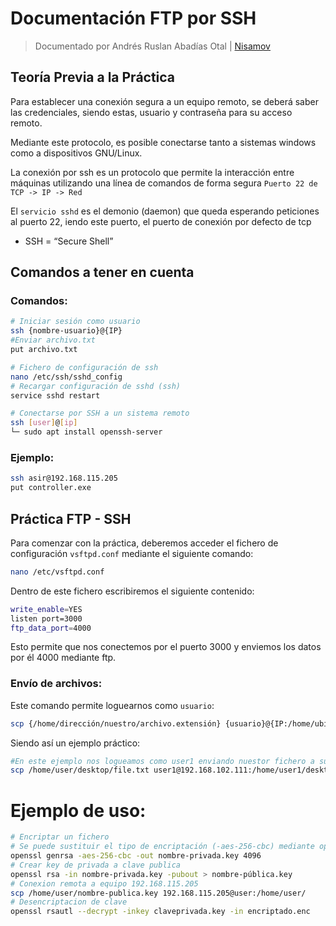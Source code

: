 # Documentación FTP por SSH
<!--Documentado por Andrés Abadías (Nisamov)-->
> Documentado por Andrés Ruslan Abadías Otal | [Nisamov](https://github.com/Nisamov)

## Teoría Previa a la Práctica
Para establecer una conexión segura a un equipo remoto, se deberá saber las credenciales, siendo estas, usuario y contraseña para su acceso remoto.

Mediante este protocolo, es posible conectarse tanto a sistemas windows como a dispositivos GNU/Linux.

La conexión por ssh es un protocolo que permite la interacción entre máquinas utilizando una línea de comandos de forma segura
`Puerto 22 de TCP -> IP -> Red`

El `servicio sshd` es el demonio (daemon) que queda esperando peticiones al puerto 22, iendo este puerto, el puerto de conexión por defecto de tcp
- SSH = “Secure Shell”

## Comandos a tener en cuenta
### Comandos:
```bash
# Iniciar sesión como usuario
ssh {nombre-usuario}@{IP}
#Enviar archivo.txt
put archivo.txt

# Fichero de configuración de ssh
nano /etc/ssh/sshd_config
# Recargar configuración de sshd (ssh)
service sshd restart

# Conectarse por SSH a un sistema remoto
ssh [user]@[ip]
└─ sudo apt install openssh-server
```
### Ejemplo:
```bash
ssh asir@192.168.115.205
put controller.exe
```
## Práctica FTP - SSH
Para comenzar con la práctica, deberemos acceder el fichero de configuración `vsftpd.conf` mediante el siguiente comando:
```bash
nano /etc/vsftpd.conf
```
Dentro de este fichero escribiremos el siguiente contenido:
```bash
write_enable=YES
listen port=3000
ftp_data_port=4000
```
Esto permite que nos conectemos por el puerto 3000 y enviemos los datos por él 4000 mediante ftp.


### Envío de archivos:
Este comando permite loguearnos como `usuario`:
```bash
scp {/home/dirección/nuestro/archivo.extensión} {usuario}@{IP:/home/ubicación/archivo/destino}
```
Siendo así un ejemplo práctico:
```bash
#En este ejemplo nos logueamos como user1 enviando nuestor fichero a su directorio /desktop
scp /home/user/desktop/file.txt user1@192.168.102.111:/home/user1/desktop/
```

# Ejemplo de uso:
```bash
# Encriptar un fichero
# Se puede sustituir el tipo de encriptación (-aes-256-cbc) mediante openssl help
openssl genrsa -aes-256-cbc -out nombre-privada.key 4096
# Crear key de privada a clave publica
openssl rsa -in nombre-privada.key -pubout > nombre-pública.key
# Conexion remota a equipo 192.168.115.205
scp /home/user/nombre-publica.key 192.168.115.205@user:/home/user/
# Desencriptacion de clave
openssl rsautl --decrypt -inkey claveprivada.key -in encriptado.enc
```